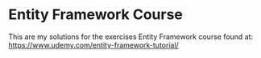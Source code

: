# Entity Framework Course

This are my solutions for the exercises Entity Framework course found at:
https://www.udemy.com/entity-framework-tutorial/
